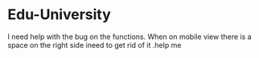 # Edu-University
I need help with the bug on the functions. 
When on mobile view there is a space on the right side ineed to get rid of it .help me
